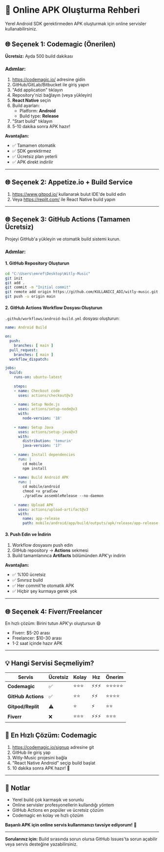 # 📱 Online APK Oluşturma Rehberi

Yerel Android SDK gerektirmeden APK oluşturmak için online servisler kullanabilirsiniz.

## 🌐 Seçenek 1: Codemagic (Önerilen)

**Ücretsiz:** Ayda 500 build dakikası

### Adımlar:
1. https://codemagic.io/ adresine gidin
2. GitHub/GitLab/Bitbucket ile giriş yapın
3. "Add application" tıklayın
4. Repository'nizi bağlayın (veya yükleyin)
5. **React Native** seçin
6. Build ayarları:
   - Platform: **Android**
   - Build type: **Release**
7. "Start build" tıklayın
8. 5-10 dakika sonra APK hazır!

**Avantajları:**
- ✅ Tamamen otomatik
- ✅ SDK gerektirmez
- ✅ Ücretsiz plan yeterli
- ✅ APK direkt indirilir

---

## 🌐 Seçenek 2: Appetize.io + Build Service

1. https://www.gitpod.io/ kullanarak bulut IDE'de build edin
2. Veya https://replit.com/ ile React Native build yapın

---

## 🌐 Seçenek 3: GitHub Actions (Tamamen Ücretsiz)

Projeyi GitHub'a yükleyin ve otomatik build sistemi kurun.

### Adımlar:

#### 1. GitHub Repository Oluşturun
```bash
cd "C:\Users\emref\Desktop\Witly-Music"
git init
git add .
git commit -m "Initial commit"
git remote add origin https://github.com/KULLANICI_ADI/witly-music.git
git push -u origin main
```

#### 2. GitHub Actions Workflow Dosyası Oluşturun

`.github/workflows/android-build.yml` dosyası oluşturun:

```yaml
name: Android Build

on:
  push:
    branches: [ main ]
  pull_request:
    branches: [ main ]
  workflow_dispatch:

jobs:
  build:
    runs-on: ubuntu-latest
    
    steps:
    - name: Checkout code
      uses: actions/checkout@v3
    
    - name: Setup Node.js
      uses: actions/setup-node@v3
      with:
        node-version: '18'
    
    - name: Setup Java
      uses: actions/setup-java@v3
      with:
        distribution: 'temurin'
        java-version: '17'
    
    - name: Install dependencies
      run: |
        cd mobile
        npm install
    
    - name: Build Android APK
      run: |
        cd mobile/android
        chmod +x gradlew
        ./gradlew assembleRelease --no-daemon
    
    - name: Upload APK
      uses: actions/upload-artifact@v3
      with:
        name: app-release
        path: mobile/android/app/build/outputs/apk/release/app-release.apk
```

#### 3. Push Edin ve İndirin

1. Workflow dosyasını push edin
2. GitHub repository → **Actions** sekmesi
3. Build tamamlanınca **Artifacts** bölümünden APK'yı indirin

**Avantajları:**
- ✅ %100 ücretsiz
- ✅ Sınırsız build
- ✅ Her commit'te otomatik APK
- ✅ Hiçbir şey kurmaya gerek yok

---

## 🌐 Seçenek 4: Fiverr/Freelancer

En hızlı çözüm: Birini tutun APK'yı oluştursun 😄

- Fiverr: $5-20 arası
- Freelancer: $10-30 arası
- 1-2 saat içinde hazır APK

---

## 💡 Hangi Servisi Seçmeliyim?

| Servis | Ücretsiz | Kolay | Hız | Önerim |
|--------|----------|-------|-----|---------|
| **Codemagic** | ✅ | ⭐⭐⭐ | ⚡⚡⚡ | ⭐⭐⭐⭐⭐ |
| **GitHub Actions** | ✅ | ⭐⭐ | ⚡⚡ | ⭐⭐⭐⭐ |
| **Gitpod/Replit** | ⚠️ | ⭐ | ⚡ | ⭐⭐ |
| **Fiverr** | ❌ | ⭐⭐⭐ | ⚡⚡⚡ | ⭐⭐⭐ |

## 🚀 En Hızlı Çözüm: Codemagic

1. https://codemagic.io/signup adresine git
2. GitHub ile giriş yap
3. Witly-Music projesini bağla
4. "React Native Android" seçip build başlat
5. 10 dakika sonra APK hazır! 🎉

---

## 📝 Notlar

- Yerel build çok karmaşık ve sorunlu
- Online servisler profesyonellerin kullandığı yöntem
- GitHub Actions en popüler ve ücretsiz çözüm
- Codemagic en kolay ve hızlı çözüm

**Başarılı APK için online servis kullanmanızı tavsiye ediyorum!** 🚀

---

**Sorularınız için:** Build sırasında sorun olursa GitHub Issues'ta sorun açabilir veya servis desteğine yazabilirsiniz.
